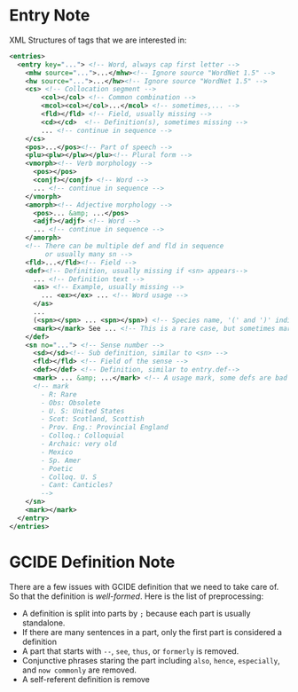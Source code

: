 # Entry Note
XML Structures of tags that we are interested in:

```xml
<entries>
  <entry key="..."> <!-- Word, always cap first letter -->
    <mhw source="...">...</mhw><!-- Ignore source "WordNet 1.5" -->
    <hw source="...">...</hw><!-- Ignore source "WordNet 1.5" -->
    <cs> <!-- Collocation segment -->
    	<col></col> <!-- Common combination -->
      	<mcol><col></col>...</mcol> <!-- sometimes,... -->
      	<fld></fld> <!-- Field, usually missing -->
      	<cd></cd>  <!-- Definition(s), sometimes missing -->
      	... <!-- continue in sequence -->
    </cs>
    <pos>...</pos><!-- Part of speech -->
    <plu><plw></plw></plu><!-- Plural form -->
    <vmorph><!-- Verb morphology -->
      <pos></pos>
      <conjf></conjf> <!-- Word -->
      ... <!-- continue in sequence -->
    </vmorph>
    <amorph><!-- Adjective morphology -->
      <pos>... &amp; ...</pos>
      <adjf></adjf> <!-- Word -->
      ... <!-- continue in sequence -->
    </amorph>
    <!-- There can be multiple def and fld in sequence
         or usually many sn -->
    <fld>...</fld><!-- Field -->
    <def><!-- Definition, usually missing if <sn> appears-->
      ... <!-- Definition text -->
      <as> <!-- Example, usually missing -->
        ... <ex></ex> ... <!-- Word usage -->
      </as>
      ...
      (<spn></spn> ... <spn></spn>) <!-- Species name, '(' and ')' indicates optional -->
      <mark></mark> See ... <!-- This is a rare case, but sometimes mark appears here and followed by "See ..." -->
    </def>
    <sn no="..."> <!-- Sense number -->
      <sd></sd><!-- Sub definition, similar to <sn> -->
      <fld></fld> <!-- Field of the sense -->
      <def></def> <!-- Definition, similar to entry.def-->
      <mark> ... &amp; ...</mark> <!-- A usage mark, some defs are bad -->
      <!-- mark
		- R: Rare
		- Obs: Obsolete
		- U. S: United States
		- Scot: Scotland, Scottish
		- Prov. Eng.: Provincial England
		- Colloq.: Colloquial
		- Archaic: very old
		- Mexico
		- Sp. Amer
		- Poetic
		- Colloq. U. S
		- Cant: Canticles?
		-->
    </sn>
   	<mark></mark>
  </entry>
</entries>
```
# GCIDE Definition Note
There are a few issues with GCIDE definition that we need to take care of.
So that the definition is *well-formed*. Here is the list of preprocessing:

- A definition is split into parts by `;` because each part is usually standalone.
- If there are many sentences in a part, only the first part is considered a definition
- A part that starts with `--`, `see`, `thus`, or `formerly` is removed.
- Conjunctive phrases staring the part including `also`, `hence`, `especially`, and `now commonly` are removed.
- A self-referent definition is remove

